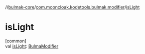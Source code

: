 //[bulmak-core](../../index.md)/[com.mooncloak.kodetools.bulmak.modifier](index.md)/[isLight](is-light.md)

# isLight

[common]\
val [isLight](is-light.md): [BulmaModifier](-bulma-modifier/index.md)
